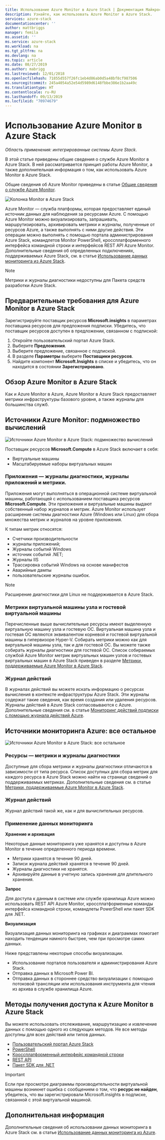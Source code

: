 ```yaml
---
title: Использование Azure Monitor в Azure Stack | Документация Майкрософт
description: Узнайте, как использовать Azure Monitor в Azure Stack.
services: azure-stack
documentationcenter: ''
author: mattbriggs
manager: femila
ms.assetid: ''
ms.service: azure-stack
ms.workload: na
ms.tgt_pltfrm: na
ms.devlang: na
ms.topic: article
ms.date: 08/27/2019
ms.author: mabrigg
ms.lastreviewed: 12/01/2018
ms.openlocfilehash: 71855d557f26fc1eb4d86ab0d5a48bf8cf987506
ms.sourcegitcommit: 245a4054a52e54d5989d6148fbbe386e1b2aa49c
ms.translationtype: HT
ms.contentlocale: ru-RU
ms.lasthandoff: 09/13/2019
ms.locfileid: "70974679"
---
```

# <a name="use-azure-monitor-on-azure-stack"></a>Использование Azure Monitor в Azure Stack

*Область применения: интегрированные системы Azure Stack*.

В этой статье приведены общие сведения о службе Azure Monitor в Azure Stack. В ней рассматривается принцип работы Azure Monitor, а также дополнительная информация о том, как использовать Azure Monitor в Azure Stack. 

Общие сведения об Azure Monitor приведены в статье [Общие сведения о службе Azure Monitor](https://docs.microsoft.com/azure/monitoring-and-diagnostics/monitoring-get-started).

![Колонка Monitor в Azure Stack](./media/azure-stack-metrics-azure-data/azs-monitor.png)

Azure Monitor — служба платформы, которая предоставляет единый источник данных для наблюдения за ресурсами Azure. С помощью Azure Monitor можно визуализировать, запрашивать, маршрутизировать, архивировать метрики и журналы, полученные от ресурсов Azure, а также выполнять с ними другие действия. Эти операции можно выполнять с помощью портала администрирования Azure Stack, командлетов Monitor PowerShell, кроссплатформенного интерфейса командной строки и интерфейсов REST API Azure Monitor. Дополнительные сведения об определенных подключениях, поддерживаемых Azure Stack, см. в статье [Использование данных мониторинга из Azure Stack](azure-stack-metrics-monitor.md).

> [!Note]
> Метрики и журналы диагностики недоступны для Пакета средств разработки Azure Stack.

## <a name="prerequisites-for-azure-monitor-on-azure-stack"></a>Предварительные требования для Azure Monitor в Azure Stack

Зарегистрируйте поставщик ресурсов **Microsoft.insights** в параметрах поставщика ресурсов для предложения подписки. Убедитесь, что поставщик ресурсов доступен в предложении, связанном с подпиской:

1. Откройте пользовательский портал Azure Stack.
2. Выберите **Предложения**.
3. Выберите предложение, связанное с подпиской.
4. В разделе **Параметры** выберите **Поставщики ресурсов**. 
5. Найдите компонент **Microsoft.Insights** в списке и убедитесь, что он находится в состоянии **Зарегистрировано**.

## <a name="overview-of-azure-monitor-on-azure-stack"></a>Обзор Azure Monitor в Azure Stack

Как и Azure Monitor в Azure, Azure Monitor в Azure Stack предоставляет метрики инфраструктуры базового уровня, а также журналы для большинства служб.

## <a name="azure-monitor-sources-compute-subset"></a>Источники Azure Monitor: подмножество вычислений

![Источники Azure Monitor в Azure Stack: подмножество вычислений](media//azure-stack-metrics-azure-data/azs-monitor-computersubset.png)

Поставщик ресурсов **Microsoft.Compute** в Azure Stack включает в себя:
 - Виртуальные машины 
 - Масштабируемые наборы виртуальных машин

### <a name="application---diagnostics-logs-app-logs-and-metrics"></a>Приложения — журналы диагностики, журналы приложений и метрики.

Приложения могут выполняться в операционной системе виртуальной машины, работающей с использованием поставщика ресурсов **Microsoft.Compute**. Эти приложения и виртуальные машины выдают собственный набор журналов и метрик. Azure Monitor использует расширение системы диагностики Azure (Windows или Linux) для сбора множества метрик и журналов на уровне приложения.

К типам метрик относятся:
 - Счетчики производительности
 - журналы приложений;
 - Журналы событий Windows
 - источник событий .NET;
 - Журналы IIS
 - Трассировка событий Windows на основе манифестов
 - Аварийные дампы
 - пользовательские журналы ошибок.

> [!Note]  
> Расширение диагностики для Linux не поддерживается в Azure Stack.

### <a name="host-and-guest-vm-metrics"></a>Метрики виртуальной машины узла и гостевой виртуальной машины

Перечисленные выше вычислительные ресурсы имеют выделенную виртуальную машину узла и гостевую ОС. Виртуальная машина узла и гостевая ОС являются эквивалентом корневой и гостевой виртуальной машины в гипервизоре Hyper-V. Собирать метрики можно как для виртуальной машины узла, так и для гостевой ОС. Вы можете также собирать журналы диагностики для гостевой ОС. Список собираемых службой Azure Monitor метрик виртуальных машин узлов и гостевых виртуальных машин в Azure Stack приведен в разделе [Метрики, поддерживаемые Azure Monitor в Azure Stack](azure-stack-metrics-supported.md). 

### <a name="activity-log"></a>Журнал действий

В журналах действий вы можете искать информацию о ресурсах вычисления в контексте инфраструктуры Azure Stack. Эти журналы содержат такие сведения, как время создания или удаления ресурсов. Журналы действий в Azure Stack согласовываются с Azure. Дополнительные сведения см. в статье [Мониторинг действий подписки с помощью журнала действий Azure](https://docs.microsoft.com/azure/monitoring-and-diagnostics/monitoring-overview-activity-logs). 


## <a name="azure-monitor-sources-everything-else"></a>Источники мониторинга Azure: все остальное

![Источники Azure Monitor в Azure Stack: все остальное](media//azure-stack-metrics-azure-data/azs-monitor-othersubset.png)

### <a name="resources---metrics-and-diagnostics-logs"></a>Ресурсы — метрики и журналы диагностики

Доступные для сбора метрики и журналы диагностики отличаются в зависимости от типа ресурса. Список доступных для сбора метрик для каждого ресурса в Azure Stack можно найти на странице сведений о поддерживаемых метриках. Дополнительные сведения см. в статье [Метрики, поддерживаемые Azure Monitor в Azure Stack](azure-stack-metrics-supported.md).

### <a name="activity-log"></a>Журнал действий

Журнал действий такой же, как и для вычислительных ресурсов. 

### <a name="uses-for-monitoring-data"></a>Применение данных мониторинга

**Хранение и архивация**  

Некоторые данные мониторинга уже хранятся и доступны в Azure Monitor в течение определенного периода времени. 
 - Метрики хранятся в течение 90 дней. 
 - Записи журнала действий хранятся в течение 90 дней. 
 - Журналы диагностики не хранятся.
 - Архивируйте данные в учетную запись хранения для длительного хранения.

**Запрос**  

Для доступа к данным в системе или службе хранилища Azure можно использовать REST API Azure Monitor, кроссплатформенные команды интерфейса командной строки, командлеты PowerShell или пакет SDK для .NET. 

**Визуализация**

Визуализация данных мониторинга на графиках и диаграммах помогает находить тенденции намного быстрее, чем при просмотре самих данных. 

Ниже представлены некоторые способы визуализации.
 - Использование порталов пользователя и администрирования Azure Stack.
 - Отправка данных в Microsoft Power BI.
 - Отправка данных в стороннее средство визуализации с помощью потоковой трансляции или использования инструмента для чтения из архива в службе хранилища Azure.

## <a name="methods-of-accessing-azure-monitor-on-azure-stack"></a>Методы получения доступа к Azure Monitor в Azure Stack

Вы можете использовать отслеживание, маршрутизацию и извлечение данных с помощью одного из следующих методов. Не все методы доступны для всех действий или типов данных. 

 - [Пользовательский портал Azure Stack](azure-stack-use-portal.md)
 - [PowerShell](https://docs.microsoft.com/azure/monitoring-and-diagnostics/insights-powershell-samples)
 - [Кроссплатформенный интерфейс командной строки](https://docs.microsoft.com/azure/monitoring-and-diagnostics/insights-cli-samples)
 - [REST API](https://docs.microsoft.com/rest/api/monitor)
 - [Пакет SDK для .NET](https://www.nuget.org/packages/Microsoft.Azure.Management.Monitor)

> [!Important]  
> Если при просмотре диаграммы производительности виртуальной машины возникнет ошибка с сообщением о том, что **ресурс не найден**, убедитесь, что вы зарегистрировали Microsoft.insights в подписке, связанной с этой виртуальной машиной.

## <a name="next-steps"></a>Дополнительная информация

Дополнительные сведения об использовании данных мониторинга в Azure Stack см. в статье [Использование данных мониторинга из Azure](azure-stack-metrics-monitor.md).
